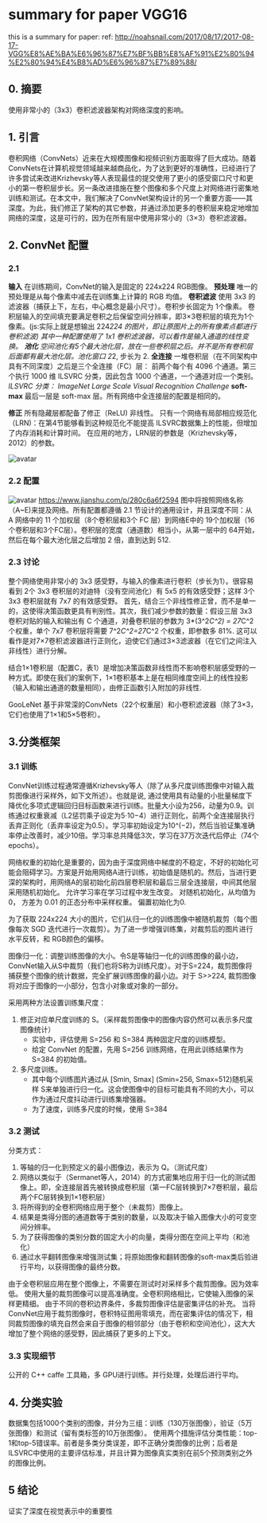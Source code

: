 


# summary for paper VGG16

this is a summary for paper:
ref: http://noahsnail.com/2017/08/17/2017-08-17-VGG%E8%AE%BA%E6%96%87%E7%BF%BB%E8%AF%91%E2%80%94%E2%80%94%E4%B8%AD%E6%96%87%E7%89%88/


## 0. 摘要
使用非常小的（3x3）卷积滤波器架构对网络深度的影响。

## 1. 引言
卷积网络（ConvNets）近来在大规模图像和视频识别方面取得了巨大成功。随着ConvNets在计算机视觉领域越来越商品化，为了达到更好的准确性，已经进行了许多尝试来改进Krizhevsky等人表现最佳的提交使用了更小的感受窗口尺寸和更小的第一卷积层步长。另一条改进措施在整个图像和多个尺度上对网络进行密集地训练和测试。在本文中，我们解决了ConvNet架构设计的另一个重要方面——其深度。为此，我们修正了架构的其它参数，并通过添加更多的卷积层来稳定地增加网络的深度，这是可行的，因为在所有层中使用非常小的（3×3）卷积滤波器。


## 2. ConvNet 配置
### 2.1
**输入**
在训练期间，ConvNet的输入是固定的 224x224 RGB图像。
**预处理**
唯一的预处理是从每个像素中减去在训练集上计算的 RGB 均值。
**卷积滤波**
使用 3x3 的滤波器（捕获上下，左右，中心概念是最小尺寸）。卷积步长固定为 1个像素。
卷积层输入的空间填充要满足卷积之后保留空间分辨率，即3×3卷积层的填充为1个像素。(js:实际上就是想输出 224*224 的图片，即让原图片上的所有像素点都进行卷积滤波)
其中一种配置使用了 1x1 卷积滤波器，可以看作是输入通道的线性变换。
**池化**
空间池化有5个最大池化层，放在一些卷积层之后。并不是所有卷积层后面都有最大池化层。池化窗口 2*2, 步长为 2.
**全连接**
一堆卷积层（在不同架构中具有不同深度）之后是三个全连接（FC）层：
前两个每个有 4096 个通道。第三个执行 1000 维 ILSVRC 分类，因此包含 1000 个通道，一个通道对应一个类别。
*ILSVRC 分类： ImageNet Large Scale Visual Recognition Challenge*
**soft-max**
最后一层是 soft-max 层。所有网络中全连接层的配置是相同的。

**修正**
所有隐藏层都配备了修正（ReLU) 非线性。
只有一个网络有局部相应规范化（LRN)：在第4节能够看到这种规范化不能提高 ILSVRC数据集上的性能，但增加了内存消耗和计算时间。
在应用的地方，LRN层的参数是（Krizhevsky等，2012）的参数。

![avatar](../jiasheng/image/vgg_net_struct_1.png)


### 2.2 配置

![avatar](../jiasheng/image/vgg16_2_2_1.png)
https://www.jianshu.com/p/280c6a6f2594
图中将按照网络名称（A~E)来提及网络。所有配置都遵循 2.1 节设计的通用设计，并且深度不同：从 A 网络中的 11 个加权层（8个卷积层和3个 FC 层）到网络E中的 19个加权层（16个卷积层和3个FC层）。卷积层的宽度（通道数）相当小，从第一层中的 64开始，然后在每个最大池化层之后增加 2 倍，直到达到 512.


### 2.3 讨论
整个网络使用非常小的 3x3 感受野，与输入的像素进行卷积（步长为1）。很容易看到 2个 3x3 卷积层的对迪特（没有空间池化）有 5x5 的有效感受野；这样 3个 3x3 卷积层就有 7x7 的有效感受野。
首先，结合三个非线性修正曾，而不是单一的，这使得决策函数更具有判别性。其次，我们减少参数的数量：假设三层 3x3 卷积对贴的输入和输出有 C 个通道，对叠卷积层的参数为 3*(3^2*C^2) = 27*C^2 个权重，单个 7x7 卷积层将需要 7^2*C^2=27*C^2 个权重，即参数多 81%. 这可以看作是对7×7卷积滤波器进行正则化，迫使它们通过3×3滤波器（在它们之间注入非线性）进行分解。

结合1×1卷积层（配置C，表1）是增加决策函数非线性而不影响卷积层感受野的一种方式。即使在我们的案例下，1×1卷积基本上是在相同维度空间上的线性投影（输入和输出通道的数量相同），由修正函数引入附加的非线性.

GooLeNet 基于非常深的ConvNets（22个权重层）和小卷积滤波器（除了3×3，它们也使用了1×1和5×5卷积）。



## 3.分类框架

### 3.1 训练
ConvNet训练过程通常遵循Krizhevsky等人（除了从多尺度训练图像中对输入裁剪图像进行采样外，如下文所述）。也就是说, 通过使用具有动量的小批量梯度下降优化多项式逻辑回归目标函数来进行训练。批量大小设为256，动量为0.9。训练通过权重衰减（L2惩罚乘子设定为5⋅10−4）进行正则化，前两个全连接层执行丢弃正则化（丢弃率设定为0.5）。学习率初始设定为10^(−2)，然后当验证集准确率停止改善时，减少10倍。学习率总共降低3次，学习在37万次迭代后停止（74个epochs）。


网络权重的初始化是重要的，因为由于深度网络中梯度的不稳定，不好的初始化可能会阻碍学习。方案是开始用网络A进行训练，初始值是随机的。然后，当进行更深的架构时，用网络A的层初始化前四层卷积层和最后三层全连接层，中间其他层采用随机初始化。
允许学习率在学习过程中发生改变。
对随机初始化，从均值为 0， 方差为 0.01 的正态分布中采样权重。
偏置初始化为0.

为了获取 224x224 大小的图片，它们从归一化的训练图像中被随机裁剪（每个图像每次 SGD 迭代进行一次裁剪）。为了进一步增强训练集，对裁剪后的图片进行水平反转，和 RGB颜色的偏移。

图像归一化：调整训练图像的大小。令S是等轴归一化的训练图像的最小边，ConvNet输入从S中裁剪（我们也将S称为训练尺度）。对于S=224，裁剪图像将捕获整个图像的统计数据，完全扩展训练图像的最小边。对于 S>>224, 裁剪图像将对应于图像的一小部分，包含小对象或对象的一部分。

采用两种方法设置训练集尺度：
1. 修正对应单尺度训练的 S。（采样裁剪图像中的图像内容仍然可以表示多尺度图像统计）
   - 实验中，评估使用 S=256 和 S=384 两种固定尺度的训练模型。
   - 给定 ConvNet 的配置，先用 S=256 训练网络，在用此训练结果作为 S=384 的初始值。
2. 多尺度训练。
   - 其中每个训练图片通过从 [Smin, Smax] (Smin=256, Smax=512)随机采样 S来单独进行归一化。这会使图像中的目标可能具有不同的大小，可以作为通过尺度抖动进行训练集增强器。
   - 为了速度，训练多尺度的时候，使用 S=384

### 3.2 测试
分类方式：
1. 等轴的归一化到预定义的最小图像边，表示为 Q。（测试尺度）
2. 网络以类似于（Sermanet等人，2014）的方式密集地应用于归一化的测试图像上。即，全连接层首先被转换成卷积层（第一FC层转换到7×7卷积层，最后两个FC层转换到1×1卷积层）
3. 将所得到的全卷积网络应用于整个（未裁剪）图像上。
4. 结果是类得分图的通道数等于类别的数量，以及取决于输入图像大小的可变空间分辨率。
5. 为了获得图像的类别分数的固定大小的向量，类得分图在空间上平均（和池化）
6. 通过水平翻转图像来增强测试集；将原始图像和翻转图像的soft-max类后验进行平均，以获得图像的最终分数。

由于全卷积层应用在整个图像上，不需要在测试时对采样多个裁剪图像。因为效率低。
使用大量的裁剪图像可以提高准确度。全卷积网络相比，它使输入图像的采样更精细。
由于不同的卷积边界条件，多裁剪图像评估是密集评估的补充。
当将ConvNet应用于裁剪图像时，卷积特征图用零填充，而在密集评估的情况下，相同裁剪图像的填充自然会来自于图像的相邻部分（由于卷积和空间池化），这大大增加了整个网络的感受野，因此捕获了更多的上下文。


### 3.3 实现细节
公开的 C++ caffe 工具箱，多 GPU进行训练。并行处理，处理后进行平均。


## 4. 分类实验
数据集包括1000个类别的图像，并分为三组：训练（130万张图像），验证（5万张图像）和测试（留有类标签的10万张图像）。
使用两个措施评估分类性能：top-1和top-5错误率。前者是多类分类误差，即不正确分类图像的比例；后者是ILSVRC中使用的主要评估标准，并且计算为图像真实类别在前5个预测类别之外的图像比例。



## 5 结论
证实了深度在视觉表示中的重要性